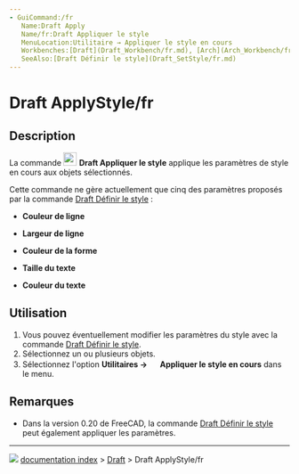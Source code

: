 ```yaml
---
- GuiCommand:/fr
   Name:Draft Apply
   Name/fr:Draft Appliquer le style
   MenuLocation:Utilitaire → Appliquer le style en cours
   Workbenches:[Draft](Draft_Workbench/fr.md), [Arch](Arch_Workbench/fr.md)
   SeeAlso:[Draft Définir le style](Draft_SetStyle/fr.md)
---
```


# Draft ApplyStyle/fr

## Description

La commande <img alt="" src=images/Draft_ApplyStyle.svg  style="width:24px;"> **Draft Appliquer le style** applique les paramètres de style en cours aux objets sélectionnés.

Cette commande ne gère actuellement que cinq des paramètres proposés par la commande [Draft Définir le style](Draft_SetStyle/fr.md) :

-    **Couleur de ligne**
    

-    **Largeur de ligne**
    

-    **Couleur de la forme**
    

-    **Taille du texte**
    

-    **Couleur du texte**
    

## Utilisation

1.  Vous pouvez éventuellement modifier les paramètres du style avec la commande [Draft Définir le style](Draft_SetStyle/fr.md).
2.  Sélectionnez un ou plusieurs objets.
3.  Sélectionnez l\'option **Utilitaires → <img src="images/Draft_ApplyStyle.svg" width=16px> Appliquer le style en cours** dans le menu.

## Remarques

-   Dans la version 0.20 de FreeCAD, la commande [Draft Définir le style](Draft_SetStyle/fr.md) peut également appliquer les paramètres.



---
![](images/Right_arrow.png) [documentation index](../README.md) > [Draft](Draft_Workbench.md) > Draft ApplyStyle/fr
